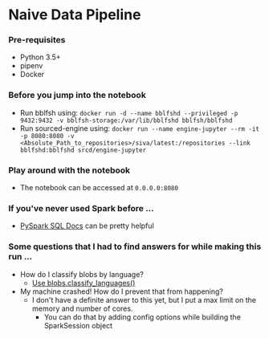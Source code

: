 # Naive Data Pipeline

### Pre-requisites

- Python 3.5+
- pipenv
- Docker

### Before you jump into the notebook

- Run bblfsh using: `docker run -d --name bblfshd --privileged -p 9432:9432 -v bblfsh-storage:/var/lib/bblfshd bblfsh/bblfshd`
- Run sourced-engine using: `docker run --name engine-jupyter --rm -it -p 8080:8080 -v <Absolute_Path_to_repositories>/siva/latest:/repositories --link bblfshd:bblfshd srcd/engine-jupyter`

### Play around with the notebook

- The notebook can be accessed at `0.0.0.0:8080`

### If you've never used Spark before ...

- [PySpark SQL Docs](https://spark.apache.org/docs/2.3.0/api/python/pyspark.sql.html) can be pretty helpful

### Some questions that I had to find answers for while making this run ...

* How do I classify blobs by language?
    * [Use blobs.classify_languages()](https://github.com/src-d/engine/blob/master/_examples/pyspark/pyspark-shell-classifying-languages.md)
* My machine crashed! How do I prevent that from happening?
    * I don't have a definite answer to this yet, but I put a max limit on the memory and number of cores.
        * You can do that by adding config options while building the SparkSession object
